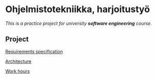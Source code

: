 # Ohjelmistotekniikka, harjoitustyö
_This is a practice project for university **software engineering** course._


## Project
[Requirements specification](https://github.com/annareej/rpg-battlemap/blob/master/documentation/requirements.md)

[Architecture](https://github.com/annareej/rpg-battlemap/blob/master/documentation/Architecture.md)

[Work hours](https://github.com/annareej/rpg-battlemap/blob/master/documentation/workhours.md)

